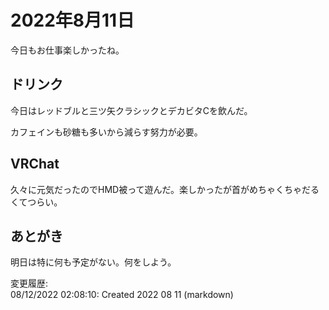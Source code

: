 # 2022年8月11日

今日もお仕事楽しかったね。

## ドリンク

今日はレッドブルと三ツ矢クラシックとデカビタCを飲んだ。

カフェインも砂糖も多いから減らす努力が必要。

## VRChat

久々に元気だったのでHMD被って遊んだ。楽しかったが首がめちゃくちゃだるくてつらい。

## あとがき

明日は特に何も予定がない。何をしよう。

変更履歴:  
08/12/2022 02:08:10: Created 2022 08 11 (markdown)  
